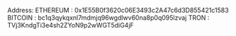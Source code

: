 Address:
ETHEREUM : 0x1E55B0f3620c06E3493c2A47c6d3D855421c1583
BITCOIN : bc1q3qykqxnl7mdmjq96wgdlwv60na8p0q095lzvaj
TRON : TVj3KndgTi3e4sh2ZYoN9p2wWGT5diG4jF
